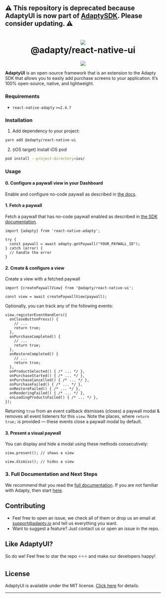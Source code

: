## ⚠️ This repository is deprecated because AdaptyUI is now part of [AdaptySDK](https://github.com/adaptyteam/AdaptySDK-React-Native). Please consider updating. ⚠️

<h1 align="center" style="border-bottom: none">
<b>
    <a href="https://adapty.io/?utm_source=github&utm_medium=referral&utm_campaign=AdaptySDK-iOS">
        <img src="https://adapty-portal-media-production.s3.amazonaws.com/github/logo-adapty-new.svg">
    </a>
</b>
<br>@adapty/react-native-ui
</h1>

<p align="center">
<a href="https://go.adapty.io/subhub-community-ios-rep"><img src="https://img.shields.io/badge/Adapty-discord-purple"></a>
</p>

**AdaptyUI** is an open-source framework that is an extension to the Adapty SDK that allows you to easily add purchase screens to your application. It’s 100% open-source, native, and lightweight.


### Requirements

- `react-native-adapty` `>=2.4.7`

### Installation

1. Add dependency to your project:
```sh
yarn add @adapty/react-native-ui
```
2. (iOS target) Install iOS pod
```sh
pod install --project-directory=ios/
```

### Usage

#### 0. Configure a paywall view in your Dashboard

Enable and configure no-code paywall as described in [the docs](https://docs.adapty.io/docs/paywall-builder-getting-started).

#### 1. Fetch a paywall

Fetch a paywall that has no-code paywall enabled as described in [the SDK documentation](https://docs.adapty.io/docs/displaying-products).

```tsx
import {adapty} from 'react-native-adapty';

try {
  const paywall = await adapty.getPaywall("YOUR_PAYWALL_ID");
} catch (error) {
  // handle the error
}
```

#### 2. Create & configure a view

Create a view with a fetched paywall

```tsx
import {createPaywallView} from '@adapty/react-native-ui';

const view = await createPaywallView(paywall);
```

Optionally, you can track any of the following events:
```tsx
view.registerEventHandlers({
  onCloseButtonPress() { 
    // ...
    return true;
  },
  onPurchaseCompleted() {
    // ...
    return true;
  },
  onRestoreCompleted() {
    // ...
    return true;
  },
  onProductSelected() { /* ... */ },
  onPurchaseStarted() { /* ... */ },
  onPurchaseCancelled() { /* ... */ },
  onPurchaseFailed() { /* ... */ },
  onRestoreFailed() { /* ... */ },
  onRenderingFailed() { /* ... */ },
  onLoadingProductsFailed() { /* ... */ },
});
```

Returning `true` from an event callback dismisses (closes) a paywall modal & removes all event listeners for this `view`. Note the places, where `return true;` is provided — these events close a paywall modal by default.

#### 3. Present a visual paywall

You can display and hide a modal using these methods consecutively:
```tsx
view.present(); // shows a view

view.dismiss(); // hides a view

```


### 3. Full Documentation and Next Steps

We recommend that you read the [full documentation](https://docs.adapty.io/docs/paywall-builder-getting-started). If you are not familiar with Adapty, then start [here](https://docs.adapty.io/docs).

## Contributing

- Feel free to open an issue, we check all of them or drop us an email at [support@adapty.io](mailto:support@adapty.io) and tell us everything you want.
- Want to suggest a feature? Just contact us or open an issue in the repo.

## Like AdaptyUI?

So do we! Feel free to star the repo ⭐️⭐️⭐️ and make our developers happy!

## License

AdaptyUI is available under the MIT license. [Click here](https://github.com/adaptyteam/AdaptyUI-React-Native/blob/main/LICENSE) for details.

---

